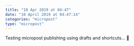 ```yaml
---
title: "10 Apr 2019 at 04:47"
date: "10 April 2019 at 04:47:14"
categories: "micropost"
type: "micropost"
---
```

Testing micropost publishing using drafts and shortcuts... 🤔